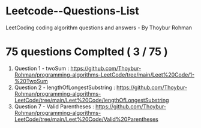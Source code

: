 # Leetcode--Questions-List
LeetCoding coding algorithm questions and answers - By Thoybur Rohman

# 75 questions Complted ( 3 / 75 )

1) Question 1 - twoSum : https://github.com/Thoybur-Rohman/programming-algorithms-LeetCode/tree/main/Leet%20Code/1-%20TwoSum
2) Question 2 - lengthOfLongestSubstring : https://github.com/Thoybur-Rohman/programming-algorithms-LeetCode/tree/main/Leet%20Code/lengthOfLongestSubstring
3) Question 7 - Valid Parentheses : https://github.com/Thoybur-Rohman/programming-algorithms-LeetCode/tree/main/Leet%20Code/Valid%20Parentheses
